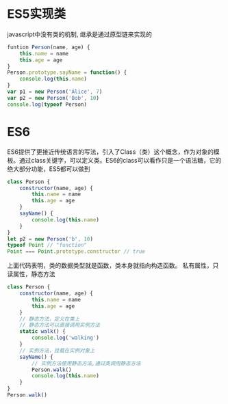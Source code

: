 # ES5实现类
javascript中没有类的机制, 继承是通过原型链来实现的
```javascript
funtion Person(name, age) {
    this.name = name
    this.age = age
}
Person.prototype.sayName = function() {
    console.log(this.name)
}
var p1 = new Person('Alice', 7)
var p2 = new Person('Bob', 10)
console.log(typeof Person)
```
# ES6
ES6提供了更接近传统语言的写法，引入了Class（类）这个概念，作为对象的模板。通过class关键字，可以定义类。ES6的class可以看作只是一个语法糖，它的绝大部分功能，ES5都可以做到
```javascript
class Person {
    constructor(name, age) {
        this.name = name
        this.age = age
    }
    sayName() {
        console.log(this.name)
    }
}
let p2 = new Person('b', 10)
typeof Point // "function"
Point === Point.prototype.constructor // true
```
上面代码表明，类的数据类型就是函数，类本身就指向构造函数。
私有属性，只读属性，静态方法
```javascript
class Person {
    constructor(name, age) {
        this.name = name
        this.age = age
    }
    // 静态方法，定义在类上
    // 静态方法可以直接调用实例方法
    static walk() {
        console.log('walking')
    }
    // 实例方法，挂载在实例对象上
    sayName() {
        // 实例方法使用静态方法,通过类调用静态方法
        Person.walk() 
        console.log(this.name)
    }
}
Person.walk()
```